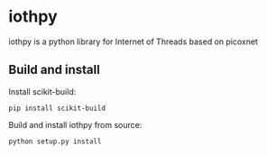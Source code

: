 # iothpy
iothpy is a python library for Internet of Threads based on picoxnet

## Build and install
Install scikit-build:
```
pip install scikit-build
```

Build and install iothpy from source:
```
python setup.py install
```


